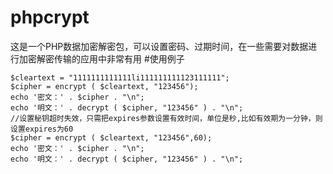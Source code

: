 # phpcrypt
这是一个PHP数据加密解密包，可以设置密码、过期时间，在一些需要对数据进行加密解密传输的应用中非常有用
#使用例子
```
$cleartext = "1111111111111li111111111123111111";
$cipher = encrypt ( $cleartext, "123456");
echo '密文：' . $cipher . "\n";
echo '明文：' . decrypt ( $cipher, "123456" ) . "\n";
//设置秘钥超时失效，只需把expires参数设置有效时间，单位是秒,比如有效期为一分钟，则设置expires为60
$cipher = encrypt ( $cleartext, "123456",60);
echo '密文：' . $cipher . "\n";
echo '明文：' . decrypt ( $cipher, "123456" ) . "\n";
```
